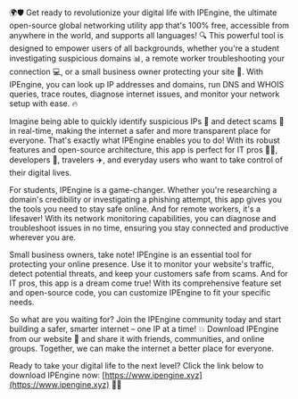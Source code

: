 🌍🛡️ Get ready to revolutionize your digital life with IPEngine, the ultimate open-source global networking utility app that's 100% free, accessible from anywhere in the world, and supports all languages! 🔍 This powerful tool is designed to empower users of all backgrounds, whether you're a student investigating suspicious domains 📊, a remote worker troubleshooting your connection 💻, or a small business owner protecting your site 🏢. With IPEngine, you can look up IP addresses and domains, run DNS and WHOIS queries, trace routes, diagnose internet issues, and monitor your network setup with ease. 🔥

Imagine being able to quickly identify suspicious IPs 🚨 and detect scams 🤑 in real-time, making the internet a safer and more transparent place for everyone. That's exactly what IPEngine enables you to do! With its robust features and open-source architecture, this app is perfect for IT pros 👩‍💻, developers 🤖, travelers ✈️, and everyday users who want to take control of their digital lives.

For students, IPEngine is a game-changer. Whether you're researching a domain's credibility or investigating a phishing attempt, this app gives you the tools you need to stay safe online. And for remote workers, it's a lifesaver! With its network monitoring capabilities, you can diagnose and troubleshoot issues in no time, ensuring you stay connected and productive wherever you are.

Small business owners, take note! IPEngine is an essential tool for protecting your online presence. Use it to monitor your website's traffic, detect potential threats, and keep your customers safe from scams. And for IT pros, this app is a dream come true! With its comprehensive feature set and open-source code, you can customize IPEngine to fit your specific needs.

So what are you waiting for? Join the IPEngine community today and start building a safer, smarter internet – one IP at a time! 💥 Download IPEngine from our website 📲 and share it with friends, communities, and online groups. Together, we can make the internet a better place for everyone.

Ready to take your digital life to the next level? Click the link below to download IPEngine now: [https://www.ipengine.xyz](https://www.ipengine.xyz) 📲🚀